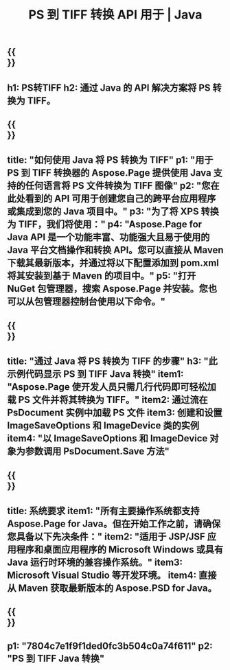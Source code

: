 ﻿---
translation: true
template: /_templates/_conversion-child-java.md
title: PS 到 TIFF 转换 API 用于 | Java
url: /java/conversion/ps-to-tiff/
description: PS 格式到 TIFF 文件的示例 Java 转换代码。使用此示例代码在任何基于 Web 或桌面 Java 的应用程序中将 PS 转换为 TIFF。
informat: PS
outformat: TIFF
otherformats: XPS EPS
---

{{<section banner>}}
---
h1: PS转TIFF
h2: 通过 Java 的 API 解决方案将 PS 转换为 TIFF。
---

{{<section overview>}}
---
title: "如何使用 Java 将 PS 转换为 TIFF"
p1: "用于 PS 到 TIFF 转换器的 Aspose.Page 提供使用 Java 支持的任何语言将 PS 文件转换为 TIFF 图像"
p2: "您在此处看到的 API 可用于创建您自己的跨平台应用程序或集成到您的 Java 项目中。"
p3: "为了将 XPS 转换为 TIFF，我们将使用："
p4: "Aspose.Page for Java API 是一个功能丰富、功能强大且易于使用的 Java 平台文档操作和转换 API。您可以直接从 Maven 下载其最新版本，并通过将以下配置添加到 pom.xml 将其安装到基于 Maven 的项目中。"
p5: "打开 NuGet 包管理器，搜索 Aspose.Page 并安装。您也可以从包管理器控制台使用以下命令。"
---

{{<section feature1>}}
---
title: "通过 Java 将 PS 转换为 TIFF 的步骤"
h3: "此示例代码显示 PS 到 TIFF Java 转换"
item1: "Aspose.Page 使开发人员只需几行代码即可轻松加载 PS 文件并将其转换为 TIFF。"
item2: 通过流在 PsDocument 实例中加载 PS 文件
item3: 创建和设置 ImageSaveOptions 和 ImageDevice 类的实例
item4: "以 ImageSaveOptions 和 ImageDevice 对象为参数调用 PsDocument.Save 方法"
---

{{<section feature2>}}
---
title: 系统要求
item1: "所有主要操作系统都支持 Aspose.Page for Java。但在开始工作之前，请确保您具备以下先决条件："
item2: "适用于 JSP/JSF 应用程序和桌面应用程序的 Microsoft Windows 或具有 Java 运行时环境的兼容操作系统。"
item3: Microsoft Visual Studio 等开发环境。
item4: 直接从 Maven 获取最新版本的 Aspose.PSD for Java。
---

{{<section gist>}}
---
p1: "7804c7e1f9f1ded0fc3b504c0a74f611"
p2: "PS 到 TIFF Java 转换"
---

